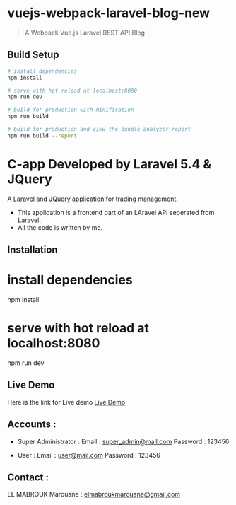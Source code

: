 # vuejs-webpack-laravel-blog-new

> A Webpack Vue.js Laravel REST API Blog

## Build Setup

```bash
# install dependencies
npm install

# serve with hot reload at localhost:8080
npm run dev

# build for production with minification
npm run build

# build for production and view the bundle analyzer report
npm run build --report
```

# C-app Developed by Laravel 5.4 & JQuery

A [Laravel](http://laravel.com/) and [JQuery](https://jquery.com/) application for trading management.

- This application is a frontend part of an LAravel API seperated from Laravel.
- All the code is written by me.

## Installation

# install dependencies

npm install

# serve with hot reload at localhost:8080

npm run dev

## Live Demo

Here is the link for Live demo [Live Demo](http://elmabroukmarouane.pw/BlogAPI/PHP/Laravel/Frontend/Vue.js/Prodution)

## Accounts :

- Super Administrator : Email : [super_admin@mail.com](super_admin@mail.com) Password : 123456

- User : Email : [user@mail.com](user@mail.com) Password : 123456

## Contact :

EL MABROUK Marouane : [elmabroukmarouane@gmail.com](elmabroukmarouane@gmail.com)
